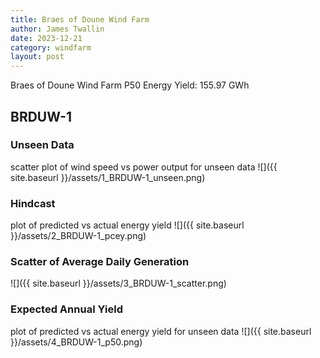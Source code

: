 ```yaml
---
title: Braes of Doune Wind Farm
author: James Twallin
date: 2023-12-21
category: windfarm
layout: post
---
```

Braes of Doune Wind Farm P50 Energy Yield: 155.97 GWh

BRDUW-1
-------------
### Unseen Data 
scatter plot of wind speed vs power output for unseen data
![]({{ site.baseurl }}/assets/1_BRDUW-1_unseen.png)
### Hindcast 
plot of predicted vs actual energy yield
![]({{ site.baseurl }}/assets/2_BRDUW-1_pcey.png)
### Scatter of Average Daily Generation 

![]({{ site.baseurl }}/assets/3_BRDUW-1_scatter.png)
### Expected Annual Yield 
plot of predicted vs actual energy yield for unseen data
![]({{ site.baseurl }}/assets/4_BRDUW-1_p50.png)

